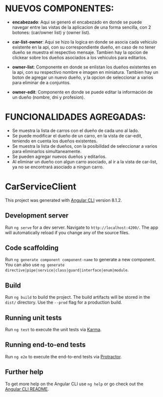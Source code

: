 # NUEVOS COMPONENTES:
- **encabezado**: Aqui se generó el encabezado en donde se puede navegar entre las vistas de la aplicacion de una forma sencilla, con 2 botones: (car/owner list) y (owner list).

- **car-list-owner**: Aqui se hizo la logica en donde se asocia cada vehiculo existente en la api, con su correspondiente dueño, en caso de no tener dueño se muestra el respectivo mensaje. Tambien hay la opcion de clickear sobre los dueños asociados a los vehiculos para editarlos.

- **owner-list**: Componente en donde se enlistan los dueños existentes en la api, con su respectivo nombre e imagen en miniatura. Tambien hay un boton de agregar un nuevo dueño, y la opcion de seleccionar a varios para eliminar de a conjuntos.

- **owner-edit**: Componente en donde se puede editar la información de un dueño (nombre, dni y profesion).

# FUNCIONALIDADES AGREGADAS:
- Se muestra la lista de carros con el dueño de cada uno al lado.
- Se puede modificar el dueño de un carro, en la vista de car-edit, teniendo en cuenta los dueños existentes.
- Se muestra la lista de dueños, con la posibilidad de seleccionar a varios para eliminarlos simultaneamente.
- Se pueden agregar nuevos dueños y editarlos.
- Al eliminar un dueño con algun carro asociado, al ir a la vista de car-list, ya no se encontrará asociado a ningun carro.



# CarServiceClient

This project was generated with [Angular CLI](https://github.com/angular/angular-cli) version 8.1.2.

## Development server

Run `ng serve` for a dev server. Navigate to `http://localhost:4200/`. The app will automatically reload if you change any of the source files.

## Code scaffolding

Run `ng generate component component-name` to generate a new component. You can also use `ng generate directive|pipe|service|class|guard|interface|enum|module`.

## Build

Run `ng build` to build the project. The build artifacts will be stored in the `dist/` directory. Use the `--prod` flag for a production build.

## Running unit tests

Run `ng test` to execute the unit tests via [Karma](https://karma-runner.github.io).

## Running end-to-end tests

Run `ng e2e` to execute the end-to-end tests via [Protractor](http://www.protractortest.org/).

## Further help

To get more help on the Angular CLI use `ng help` or go check out the [Angular CLI README](https://github.com/angular/angular-cli/blob/master/README.md).
